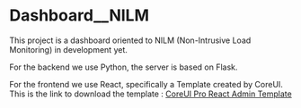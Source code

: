 # Dashboard__NILM

This project is a dashboard oriented to NILM (Non-Intrusive Load Monitoring) in development yet.

For the backend we use Python, the server is based on Flask.

For the frontend we use React, specifically a Template created by CoreUI. This is the link to download the template : [CoreUI Pro React Admin Template](https://coreui.io/pro/react)
